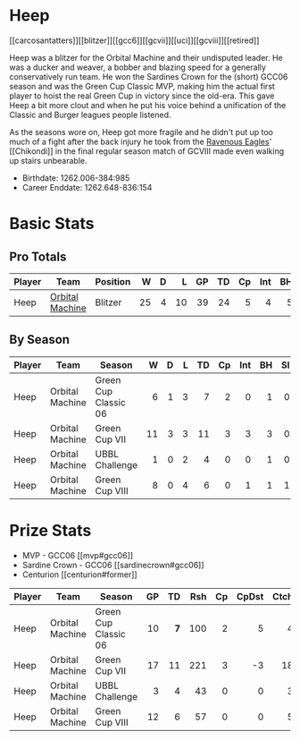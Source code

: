 # Heep

[[carcosantatters]][[blitzer]][[gcc6]][[gcvii]][[uci]][[gcviii]][[retired]]

Heep was a blitzer for the Orbital Machine and their undisputed leader. He was a ducker and weaver, a bobber and blazing speed for a generally conservatively run team. He won the Sardines Crown for the (short) GCC06 season and was the Green Cup Classic MVP, making him the actual first player to hoist the real Green Cup in victory since the old-era. This gave Heep a bit more clout and when he put his voice behind a unification of the Classic and Burger leagues people listened.

As the seasons wore on, Heep got more fragile and he didn't put up too much of a fight after the back injury he took from the [Ravenous Eagles](../teams/ravenouseagles)' [[Chikondi]] in the final regular season match of GCVIII made even walking up stairs unbearable.

* Birthdate: 1262.006-384:985
* Career Enddate: 1262.648-836:154

# Basic Stats

## Pro Totals

| Player           | Team        | Position      | W | D | L | GP | TD | Cp | Int | BH | SI | Ki | MVP | SPP |
|------------------|-------------|---------------|--:|--:|--:|---:|---:|---:|----:|---:|---:|---:|----:|----:|
| Heep  | [Orbital Machine](../teams/orbitalmachine) | Blitzer |   25 |    4 |   10 |   39 |   24 |    5 |    4 |    5 |    1 |    0 |    2 |  107 |

## By Season

| Player | Team         | Season          | W | D | L | TD | Cp | Int | BH | SI | Ki | MVP | SPP |
|--------|--------------|-----------------|--:|--:|--:|---:|---:|----:|---:|---:|---:|----:|----:|
| Heep  | Orbital Machine | Green Cup Classic 06 |    6 |    1 |    3 |    7 |    2 |    0 |    1 |    0 |    0 |    2 |   35 |
| Heep  | Orbital Machine | Green Cup VII        |   11 |    3 |    3 |   11 |    3 |    3 |    3 |    0 |    0 |    0 |   48 |
| Heep  | Orbital Machine | UBBL Challenge       |    1 |    0 |    2 |    4 |    0 |    0 |    1 |    0 |    0 |    0 |   14 |
| Heep  | Orbital Machine | Green Cup VIII       |    8 |    0 |    4 |    6 |    0 |    1 |    1 |    1 |    0 |    0 |   24 |

# Prize Stats

* MVP - GCC06 [[mvp#gcc06]]
* Sardine Crown - GCC06 [[sardinecrown#gcc06]]
* Centurion [[centurion#former]]

| Player | Team         | Season          | GP | TD | Rsh | Cp | CpDst | Ctch | Int | Cas | Blk | Sck | MVP | SPP |
|--------|--------------|-----------------|---:|---:|----:|---:|------:|-----:|----:|----:|----:|----:|----:|----:|
| Heep  | Orbital Machine | Green Cup Classic 06 | 10 |    **7** |  100 |    2 |     5 |    4 |    0 |    1 |   21 |    0 |    2 |   **35** |
| Heep  | Orbital Machine | Green Cup VII        | 17 |   11 |  221 |    3 |    -3 |   18 |    3 |    3 |   34 |    1 |    0 |   48 |
| Heep  | Orbital Machine | UBBL Challenge       |  3 |    4 |   43 |    0 |     0 |    3 |    0 |    1 |    9 |    0 |    0 |   14 |
| Heep  | Orbital Machine | Green Cup VIII       | 12 |    6 |   57 |    0 |     0 |    5 |    1 |    2 |   22 |    0 |    0 |   24 |
